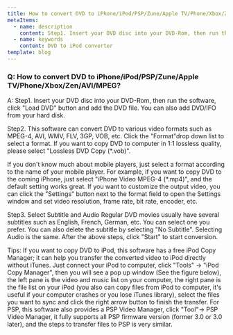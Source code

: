 ```yaml
---
title: How to convert DVD to iPhone/iPod/PSP/Zune/Apple TV/Phone/Xbox/Zen/AVI/MPEG? | DVD-Cloner
metaItems:
  - name: description
    content: Step1. Insert your DVD disc into your DVD-Rom, then run the software, click "Load DVD" button and add the DVD file. You can also add DVD/IFO from your hard disk. Step2. This software can convert DVD to various video formats such as MPEG-4, AVI, WMV, FLV, 3GP, VOB, etc. Click the "Format" drop down list to select a format. If you want to copy DVD to computer in 1:1 lossless quality, please select "Lossless DVD Copy (*.vob)".
  - name: keywords
    content: DVD to iPod converter
template: blog     
---
```


### Q: How to convert DVD to iPhone/iPod/PSP/Zune/Apple TV/Phone/Xbox/Zen/AVI/MPEG?

A: Step1. Insert your DVD disc into your DVD-Rom, then run the software, click "Load DVD" button and add the DVD file. You can also add DVD/IFO from your hard disk.

Step2. This software can convert DVD to various video formats such as MPEG-4, AVI, WMV, FLV, 3GP, VOB, etc. Click the "Format"drop down list to select a format. If you want to copy DVD to computer in 1:1 lossless quality, please select "Lossless DVD Copy (*.vob)".

If you don't know much about mobile players, just select a format according to the name of your mobile player. For example, if you want to copy DVD to the coming iPhone, just select "iPhone Video MPEG-4 (*.mp4)", and the default setting works great. If you want to customize the output video, you can click the "Settings" button next to the format field to open the Settings window and set video resolution, frame rate, bit rate, encoder, etc.

Step3. Select Subtitle and Audio
Regular DVD movies usually have several subtitles such as English, French, German, etc. You can select one you prefer. You can also delete the subtitle by selecting "No Subtitle". Selecting Audio is the same.
After the above steps, click "Start" to start conversion.

Tips:
If you want to copy DVD to iPod, this software has a free iPod Copy Manager; it can help you transfer the converted video to iPod directly without iTunes. Just connect your iPod to computer, click "Tools" -> "iPod Copy Manager", then you will see a pop up window (See the figure below), the left pane is the video and music list on your computer, the right pane is the file list on your iPod (you also can copy files from iPod to computer, it's useful if your computer crashes or you lose iTunes library), select the files you want to sync and click the right arrow button to finish the transfer. For PSP, this software also provides a PSP Video Manager, click "Tool"-> PSP Video Manager, it fully supports all PSP firmware version (former 3.0 or 3.0 later), and the steps to transfer files to PSP is very similar.
